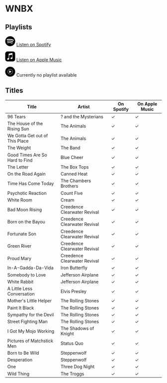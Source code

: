 # WNBX

## Playlists

<div>

<img src="../../.assets/spotify.svg" alt="Spotify" width="32" height="32" /> [Listen on Spotify](https://open.spotify.com/playlist/0CBKeLPjwcZwwGoaJFfuL6)

<img src="../../.assets/applemusic.svg" alt="Spotify" width="32" height="32" /> [Listen on Apple Music](https://itunes.apple.com/de/playlist/pl.u-KpMVTmoLPAe)

<img src="../../.assets/youtubemusic.svg" alt="Spotify" width="32" height="32" /> Currently no playlist available
</div>

## Titles

| Title                          | Artist                       | On Spotify | On Apple Music |
| ------------------------------ | ---------------------------- | ---------- | -------------- |
| 96 Tears                       | ? and the Mysterians         | ✓          | ✓              |
| The House of the Rising Sun    | The Animals                  | ✓          | ✓              |
| We Gotta Get out of This Place | The Animals                  | ✓          | ✓              |
| The Weight                     | The Band                     | ✓          | ✓              |
| Good Times Are So Hard to Find | Blue Cheer                   | ✓          | ✓              |
| The Letter                     | The Box Tops                 | ✓          | ✓              |
| On the Road Again              | Canned Heat                  | ✓          | ✓              |
| Time Has Come Today            | The Chambers Brothers        | ✓          | ✓              |
| Psychotic Reaction             | Count Five                   | ✓          | ✓              |
| White Room                     | Cream                        | ✓          | ✓              |
| Bad Moon Rising                | Creedence Clearwater Revival | ✓          | ✓              |
| Born on the Bayou              | Creedence Clearwater Revival | ✓          | ✓              |
| Fortunate Son                  | Creedence Clearwater Revival | ✓          | ✓              |
| Green River                    | Creedence Clearwater Revival | ✓          | ✓              |
| Proud Mary                     | Creedence Clearwater Revival | ✓          | ✓              |
| In-A-Gadda-Da-Vida             | Iron Butterfly               | ✓          | ✓              |
| Somebody to Love               | Jefferson Airplane           | ✓          | ✓              |
| White Rabbit                   | Jefferson Airplane           | ✓          | ✓              |
| A Little Less Conversation     | Elvis Presley                | ✓          | ✓              |
| Mother's Little Helper         | The Rolling Stones           | ✓          | ✓              |
| Paint It Black                 | The Rolling Stones           | ✓          | ✓              |
| Sympathy for the Devil         | The Rolling Stones           | ✓          | ✓              |
| Street Fighting Man            | The Rolling Stones           | ✓          | ✓              |
| I Got My Mojo Working          | The Shadows of Knight        | ✓          | ✓              |
| Pictures of Matchstick Men     | Status Quo                   | ✓          | ✓              |
| Born to Be Wild                | Steppenwolf                  | ✓          | ✓              |
| Desperation                    | Steppenwolf                  | ✓          | ✓              |
| One                            | Three Dog Night              | ✓          | ✓              |
| Wild Thing                     | The Troggs                   | ✓          | ✓              |
